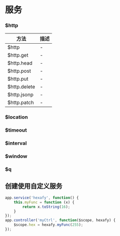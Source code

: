 # 服务

### $http
方法 | 描述
---|---
$http|-
$http.get|-
$http.head|-
$http.post|-
$http.put|-
$http.delete|-
$http.jsonp|-
$http.patch|-

### $location
### $timeout
### $interval
### $window
### $q

## 创建使用自定义服务
````js
app.service('hexafy', function() {
    this.myFunc = function (x) {
        return x.toString(16);
    }
});
app.controller('myCtrl', function($scope, hexafy) {
    $scope.hex = hexafy.myFunc(255);
});
````
